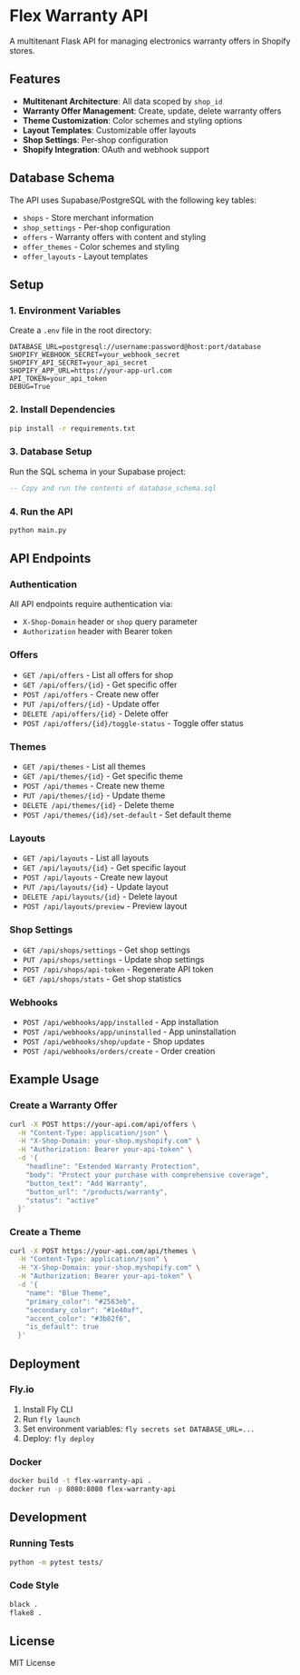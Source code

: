 # Flex Warranty API

A multitenant Flask API for managing electronics warranty offers in Shopify stores.

## Features

- **Multitenant Architecture**: All data scoped by `shop_id`
- **Warranty Offer Management**: Create, update, delete warranty offers
- **Theme Customization**: Color schemes and styling options
- **Layout Templates**: Customizable offer layouts
- **Shop Settings**: Per-shop configuration
- **Shopify Integration**: OAuth and webhook support

## Database Schema

The API uses Supabase/PostgreSQL with the following key tables:

- `shops` - Store merchant information
- `shop_settings` - Per-shop configuration
- `offers` - Warranty offers with content and styling
- `offer_themes` - Color schemes and styling
- `offer_layouts` - Layout templates

## Setup

### 1. Environment Variables

Create a `.env` file in the root directory:

```env
DATABASE_URL=postgresql://username:password@host:port/database
SHOPIFY_WEBHOOK_SECRET=your_webhook_secret
SHOPIFY_API_SECRET=your_api_secret
SHOPIFY_APP_URL=https://your-app-url.com
API_TOKEN=your_api_token
DEBUG=True
```

### 2. Install Dependencies

```bash
pip install -r requirements.txt
```

### 3. Database Setup

Run the SQL schema in your Supabase project:

```sql
-- Copy and run the contents of database_schema.sql
```

### 4. Run the API

```bash
python main.py
```

## API Endpoints

### Authentication

All API endpoints require authentication via:
- `X-Shop-Domain` header or `shop` query parameter
- `Authorization` header with Bearer token

### Offers

- `GET /api/offers` - List all offers for shop
- `GET /api/offers/{id}` - Get specific offer
- `POST /api/offers` - Create new offer
- `PUT /api/offers/{id}` - Update offer
- `DELETE /api/offers/{id}` - Delete offer
- `POST /api/offers/{id}/toggle-status` - Toggle offer status

### Themes

- `GET /api/themes` - List all themes
- `GET /api/themes/{id}` - Get specific theme
- `POST /api/themes` - Create new theme
- `PUT /api/themes/{id}` - Update theme
- `DELETE /api/themes/{id}` - Delete theme
- `POST /api/themes/{id}/set-default` - Set default theme

### Layouts

- `GET /api/layouts` - List all layouts
- `GET /api/layouts/{id}` - Get specific layout
- `POST /api/layouts` - Create new layout
- `PUT /api/layouts/{id}` - Update layout
- `DELETE /api/layouts/{id}` - Delete layout
- `POST /api/layouts/preview` - Preview layout

### Shop Settings

- `GET /api/shops/settings` - Get shop settings
- `PUT /api/shops/settings` - Update shop settings
- `POST /api/shops/api-token` - Regenerate API token
- `GET /api/shops/stats` - Get shop statistics

### Webhooks

- `POST /api/webhooks/app/installed` - App installation
- `POST /api/webhooks/app/uninstalled` - App uninstallation
- `POST /api/webhooks/shop/update` - Shop updates
- `POST /api/webhooks/orders/create` - Order creation

## Example Usage

### Create a Warranty Offer

```bash
curl -X POST https://your-api.com/api/offers \
  -H "Content-Type: application/json" \
  -H "X-Shop-Domain: your-shop.myshopify.com" \
  -H "Authorization: Bearer your-api-token" \
  -d '{
    "headline": "Extended Warranty Protection",
    "body": "Protect your purchase with comprehensive coverage",
    "button_text": "Add Warranty",
    "button_url": "/products/warranty",
    "status": "active"
  }'
```

### Create a Theme

```bash
curl -X POST https://your-api.com/api/themes \
  -H "Content-Type: application/json" \
  -H "X-Shop-Domain: your-shop.myshopify.com" \
  -H "Authorization: Bearer your-api-token" \
  -d '{
    "name": "Blue Theme",
    "primary_color": "#2563eb",
    "secondary_color": "#1e40af",
    "accent_color": "#3b82f6",
    "is_default": true
  }'
```

## Deployment

### Fly.io

1. Install Fly CLI
2. Run `fly launch`
3. Set environment variables: `fly secrets set DATABASE_URL=...`
4. Deploy: `fly deploy`

### Docker

```bash
docker build -t flex-warranty-api .
docker run -p 8080:8080 flex-warranty-api
```

## Development

### Running Tests

```bash
python -m pytest tests/
```

### Code Style

```bash
black .
flake8 .
```

## License

MIT License 